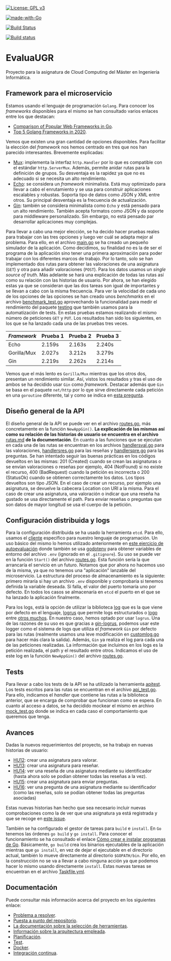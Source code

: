 [![License: GPL v3](https://img.shields.io/badge/License-GPLv3-blue.svg)](https://www.gnu.org/licenses/gpl-3.0)

[![made-with-Go](https://img.shields.io/badge/Made%20with-Go-1f425f.svg)](http://golang.org)

[![Build Status](https://travis-ci.com/PedroMFC/EvaluaUGR.svg?branch=main)](https://travis-ci.com/PedroMFC/EvaluaUGR)

[![Build status](https://ci.appveyor.com/api/projects/status/j0jnyv7lgm7mkjkn?svg=true)](https://ci.appveyor.com/project/PedroMFC/evaluaugr)

# EvaluaUGR
Proyecto para la asignatura de Cloud Computing del Máster en Ingeniería Informática.

## Framework para el microservicio

Estamos usando el lenguaje de programación `Golang`. Para conocer los *frameworks* disponibles para el mismo se han consultado varios enlaces entre los que destacan:
* [Comparison of Popular Web Frameworks in Go](https://dzone.com/articles/comparison-of-popular-web-frameworks-in-go).
* [Top 5 Golang Frameworks in 2020](https://www.geeksforgeeks.org/top-5-golang-frameworks-in-2020/).

Vemos que existen una gran cantidad de opciones disponibles. Para facilitar la elección del *framework* nos hemos centrado en tres que nos han parecido interesantes. Brevemente explicadas:

* [Mux](https://github.com/gorilla/mux): implementa la interfaz `http.Handler` por lo que es compatible con el estándar `http.ServerMux`. Además, permite anidar rutas para la definición de grupos. Su desventaja es la rapidez ya que no es adecuado si se necesita un alto rendimiento.
* [Echo](https://github.com/labstack/echo): se considera un *framework* minimalista. Está muy optimizado para llevar a cabo el enrutamiento y se usa para construir aplicaciones escalables y robustas. Soporta tipo de datos como JSON y XML entre otros. Su principal desventaja es la frecuencia de actualización.
* [Gin](https://github.com/gin-gonic/gin): también se considera minimalista como `Echo` y está pensado para un alto rendimiento. También acepta formatos como JSON y da soporte para middleware personalizado. Sin embargo, no está pensado par desarrollar aplicaciones muy complejas.

Para llevar a cabo una mejor elección, se ha decido hacer pruebas reales para trabajar con las tres opciones y luego ver cuál se adapta mejor al problema. Para ello, en el archivo [main.go](./cmd/prueba/main.go) se ha creado un pequeño simulador de la aplicación. Como decidimos, su finalidad no es la de ser el programa de la aplicación sino tener una primera aproximación para poder trabajar con los diferentes marcos de trabajo. Por lo tanto, solo se han implementado dos rutas para obtener las valoraciones de una asignatura (`GET`) y otra para añadir valoraciones (`POST`). Para los datos usamos un *single source of truth*. Más adelante se hará una explicación de todas las rutas así como su relación con las historias de usuario. Por ahora, se han elegido estas ya que se consideran que las dos tareas son igual de importantes y se llevan a cabo con la misma frecuencia. Para ver la velocidad de cada uno de los opciones de las opciones se han creado unos *benchmarks* en el archivo [benchmark_test.go](./tests/benchmark_test.go) aprovechando la funcionalidad para medir el rendimiento  del paquete [testing](https://golang.org/pkg/testing/) que también usamos para la automatización de tests. En estas pruebas estamos realizando el mismo número de peticiones `GET` y `PUT`. Los resultados han sido los siguientes, en los que se ha lanzado cada una de las pruebas tres veces.

| *Framework* | Prueba 1 | Prueba 2 | Prueba 3 |
| -- | -- | -- | --- |
| Echo | 2.159s | 2.163s | 2.240s |
| Gorilla/Mux | 2.027s | 3.212s | 3.279s |
| Gin |  2.219s | 2.262s | 2.214s |

Vemos que el más lento es `Gorilla/Mux` mientras que los otros dos, presentan un rendimiento similar. Así, vistos los resultados y tras el uso de ambos se ha decidido usar `Gin` como *framework*. Destacar además que `Gin` se basa en el paquete `net/http` por lo qye sirve directamente cada petición en una `goroutine` diferente, tal y como se indica en [esta pregunta](https://github.com/gin-gonic/gin/issues/1335).

## Diseño general de la API

El diseño general de la API se puede ver en el archivo [routes.go](cmd/server/routes.go), más concretamente en la función `NewAppGin()`. **La explicación de las mismas así como su relación de las historias de usuario se encuentra en el archivo** [rutas.md][rutas] **de la documentación**. En cuanto a las funciones que se ejecutan en cada una de las rutas se encuentran en los archivos [handlersval.go](internal/microval/handlersval/handlersval.go) para las valoraciones, [handlersres.go](internal/microres/handlersres/handlersres.go) para las reseñas y [handlerspre.go](internal/micropre/handlerspre/handlerspre.go) para las preguntas. Se han intentado seguir las buenas prácticas en los códigos devueltos en las mismas: 201 (Created) cuando se crean las asignaturas o se envían valoraciones o reseñas por ejemplo, 404 (NotFound) si no existe el recurso, 400 (BadRequest) cuando la petición es incorrecta o 200 (StatusOk) cuando se obtienen correctamente los datos. Los tipos devueltos son tipo JSON. En el caso de crear un recurso, por ejemplo una asignatura, se devuelve la cabecera Location con URI a la misma. Para el caso de crear una asignatura, una valoración o indicar que una reseña ha gustado se usa directamente el path. Para enviar reseñas o preguntas que son datos de mayor longitud se usa el cuerpo de la petición.

## Configuración distribuida y logs

Para la configuración distribuida se ha usado la herramienta `etcd`. Para ello, usamos el [cliente](https://github.com/etcd-io/etcd/tree/master/client/v3) específico para nuestro lenguaje de programación. Un uso básico del mismo lo hemos utilizado anteriormente en [este ejercicio de autoevaluación](https://github.com/PedroMFC/Autoevaluacion-CC/blob/main/semana%208-10/Ejercicio%201.md) donde también se usa [godotenv](https://github.com/joho/godotenv) para obtener variables de entorno del archivo `.env` (ignorado en el `.gitignore`). Su uso se puede ver en la función `Start()` del archivo [routes.go](cmd/server/routes.go). Esta función sería la que arrancaría el servicio en un futuro. Notamos que por ahora no hacemos uso de la misma, ya que no tenemos una "aplicación" lanzable del microservicio. La estructura del proceso de almacenamiento es la siguiente: primero miraría si hay un archivo `.env` disponible y comprobaría si tenemos definida la variable deseada. Si falla, el valor del puerto tomaría uno por defecto. En todos los casos se almacenaría en `etcd` el puerto en el que se ha lanzado la aplicación finalmente.

Para los logs, está la opción de utilizar la biblioteca [log](https://golang.org/pkg/log/) que es la que viene por defecto en el lenguaje, [logrus](https://github.com/sirupsen/logrus) que permite logs estructurados o [logo](https://github.com/mbndr/logo) entre [otros muchos](https://github.com/avelino/awesome-go#logging). En nuestro caso, hemos optado por usar `logrus`. Una de las razones de su uso es que gracias a [gin-logrus](https://github.com/toorop/gin-logrus), podemos usar este logger  como el sistema de logs que utiliza el *framework* `Gin` por defecto para las rutas (realmente usamos una leve modificación en [customlog.go](internal/customlog/customlog.go) para hacer más clara la salida). Además, `Gin` ya realiza el log para cada una de las peticiones realizadas. La información que incluimos en los logs es la petición realizada, el path y el resultado entre otros. Indicamos el uso de este log en la función `NewAppGin()` del archivo [routes.go](cmd/server/routes.go). 
 
## Tests

Para llevar a cabo los tests de la API se ha utilizado la herramienta [apitest](https://github.com/steinfletcher/apitest). Los tests escritos para las rutas se encuentran en el archivo [api_test.go](tests/api_test.go). Para ello, indicamos el *handler* que contiene las rutas a la biblioteca anterior, que se encarga de comprobar que funcionan como se espera. En cuanto al acceso a datos, se ha decidido mockear el mismo en archivo [mock_test.go](tests/mock_test.go) donde se indica en cada caso el comportamiento que queremos que tenga. 

## Avances
Dadas la nuevos requerimientos del proyecto, se ha trabajo en nuevas historias de usuario:
* [HU12][hu12]: crear una asignatura para valorar.
* [HU13][hu13]: crear una asignatura para reseñar.
* [HU14][hu14]: ver una reseña de una asignatura mediante su identificador (hasta ahora solo se podían obtener todas las reseñas a la vez).
* [HU15][hu15]: crear una asignatura para enviar preguntas.
* [HU16][hu16]: ver una pregunta de una asignatura mediante su identificador (como las reseñas, solo se podían obtener todas las preguntas asociadas)

Estas nuevas historias han hecho que sea necesario incluir nuevas comprobaciones como la de ver que una asignatura ya está registrada y que se recoge en [este issue][i76]. 

También se ha configurado el gestor de tareas para `build` e `install`. En `Go` tenemos las órdenes `go build` y `go install`. Para conocer el funcionamiento se ha consultado el enlace [Cómo crear e instalar programas de Go](https://www.digitalocean.com/community/tutorials/how-to-build-and-install-go-programs-es). Básicamente, `go build` crea los binarios ejecutables de la aplicación mientras que `go install`, en vez de dejar el ejecutable en el directorio actual, también lo mueve directamente al directorio `$GOPATH/bin`. Por ello, en la construcción no se va a llevar a cabo ninguna acción ya que podemos hacer lo mismo usando directamente `install`. Estas nuevas tareas se encuentran en el archivo [Taskfile.yml](Taskfile.yml).

## Documentación
Puede consultar más información acerca del proyecto en los siguientes enlace:

* [Problema a resolver][problema].
* [Puesta a punto del repositorio][configGitHub].
* [La documentación sobre la selección de herramientas][herramientas].
* [Información sobre la arquitectura empleada][arquitectura].
* [Planificación][planificacion].
* [Test][tests].
* [Docker][dockerR].
* [Integración continua][CI].

[configGitHub]: https://pedromfc.github.io/EvaluaUGR/docs/configuracion_github
[herramientas]: https://pedromfc.github.io/EvaluaUGR/docs/seleccion_herramientas
[problema]: https://pedromfc.github.io/EvaluaUGR/docs/problema
[arquitectura]: https://pedromfc.github.io/EvaluaUGR/docs/arquitectura
[issues]: https://github.com/PedroMFC/EvaluaUGR/issues
[planificacion]: https://pedromfc.github.io/EvaluaUGR/docs/planificación
[docker]: https://pedromfc.github.io/EvaluaUGR/docs/docker
[tests]: https://pedromfc.github.io/EvaluaUGR/docs/tests
[dockerR]: https://pedromfc.github.io/EvaluaUGR/docs/docker_README
[CI]: https://pedromfc.github.io/EvaluaUGR/docs/CI
[rutas]: https://pedromfc.github.io/EvaluaUGR/docs/rutas

[mAuxiliar]: https://github.com/PedroMFC/EvaluaUGR/milestone/2
[mPreguntas]: https://github.com/PedroMFC/EvaluaUGR/milestone/5
[mErrores]: https://github.com/PedroMFC/EvaluaUGR/milestone/3
[mEstructura]: https://github.com/PedroMFC/EvaluaUGR/milestone/7
[mResenias]: https://github.com/PedroMFC/EvaluaUGR/milestone/6
[mDocumentacion]: https://github.com/PedroMFC/EvaluaUGR/milestone/1
[mValoraciones]: https://github.com/PedroMFC/EvaluaUGR/milestone/4
[mTests]: https://github.com/PedroMFC/EvaluaUGR/milestone/8

[hu1]: https://github.com/PedroMFC/EvaluaUGR/issues/12
[hu2]: https://github.com/PedroMFC/EvaluaUGR/issues/13
[hu3]: https://github.com/PedroMFC/EvaluaUGR/issues/14
[hu4]: https://github.com/PedroMFC/EvaluaUGR/issues/15
[hu5]: https://github.com/PedroMFC/EvaluaUGR/issues/16
[hu6]: https://github.com/PedroMFC/EvaluaUGR/issues/17
[hu7]: https://github.com/PedroMFC/EvaluaUGR/issues/18
[hu8]: https://github.com/PedroMFC/EvaluaUGR/issues/19
[hu9]: https://github.com/PedroMFC/EvaluaUGR/issues/20
[hu10]: https://github.com/PedroMFC/EvaluaUGR/issues/62
[hu11]: https://github.com/PedroMFC/EvaluaUGR/issues/63
[hu12]: https://github.com/PedroMFC/EvaluaUGR/issues/75
[hu13]: https://github.com/PedroMFC/EvaluaUGR/issues/79
[hu14]: https://github.com/PedroMFC/EvaluaUGR/issues/80
[hu15]: https://github.com/PedroMFC/EvaluaUGR/issues/81
[hu16]: https://github.com/PedroMFC/EvaluaUGR/issues/82

[i1]: https://github.com/PedroMFC/EvaluaUGR/issues/1
[i2]: https://github.com/PedroMFC/EvaluaUGR/issues/2
[i3]: https://github.com/PedroMFC/EvaluaUGR/issues/3
[i4]: https://github.com/PedroMFC/EvaluaUGR/issues/4
[i5]: https://github.com/PedroMFC/EvaluaUGR/issues/5
[i6]: https://github.com/PedroMFC/EvaluaUGR/issues/6
[i7]: https://github.com/PedroMFC/EvaluaUGR/issues/7
[i8]: https://github.com/PedroMFC/EvaluaUGR/issues/8
[i9]: https://github.com/PedroMFC/EvaluaUGR/issues/9
[i10]: https://github.com/PedroMFC/EvaluaUGR/issues/10
[i11]: https://github.com/PedroMFC/EvaluaUGR/issues/11
[i12]: https://github.com/PedroMFC/EvaluaUGR/issues/12
[i13]: https://github.com/PedroMFC/EvaluaUGR/issues/13
[i14]: https://github.com/PedroMFC/EvaluaUGR/issues/14
[i15]: https://github.com/PedroMFC/EvaluaUGR/issues/15
[i16]: https://github.com/PedroMFC/EvaluaUGR/issues/16
[i17]: https://github.com/PedroMFC/EvaluaUGR/issues/17
[i18]: https://github.com/PedroMFC/EvaluaUGR/issues/18
[i19]: https://github.com/PedroMFC/EvaluaUGR/issues/19
[i20]: https://github.com/PedroMFC/EvaluaUGR/issues/20
[i21]: https://github.com/PedroMFC/EvaluaUGR/issues/21
[i22]: https://github.com/PedroMFC/EvaluaUGR/issues/22
[i23]: https://github.com/PedroMFC/EvaluaUGR/issues/23
[i24]: https://github.com/PedroMFC/EvaluaUGR/issues/24
[i25]: https://github.com/PedroMFC/EvaluaUGR/issues/25
[i26]: https://github.com/PedroMFC/EvaluaUGR/issues/26
[i27]: https://github.com/PedroMFC/EvaluaUGR/issues/27
[i28]: https://github.com/PedroMFC/EvaluaUGR/issues/28
[i29]: https://github.com/PedroMFC/EvaluaUGR/issues/29
[i30]: https://github.com/PedroMFC/EvaluaUGR/issues/30
[i31]: https://github.com/PedroMFC/EvaluaUGR/issues/31
[i32]: https://github.com/PedroMFC/EvaluaUGR/issues/32
[i33]: https://github.com/PedroMFC/EvaluaUGR/issues/33
[i34]: https://github.com/PedroMFC/EvaluaUGR/issues/34
[i35]: https://github.com/PedroMFC/EvaluaUGR/issues/35
[i36]: https://github.com/PedroMFC/EvaluaUGR/issues/36
[i37]: https://github.com/PedroMFC/EvaluaUGR/issues/37
[i38]: https://github.com/PedroMFC/EvaluaUGR/issues/38
[i39]: https://github.com/PedroMFC/EvaluaUGR/issues/39
[i40]: https://github.com/PedroMFC/EvaluaUGR/issues/40
[i41]: https://github.com/PedroMFC/EvaluaUGR/issues/41
[i42]: https://github.com/PedroMFC/EvaluaUGR/issues/42
[i43]: https://github.com/PedroMFC/EvaluaUGR/issues/43
[i44]: https://github.com/PedroMFC/EvaluaUGR/issues/44
[i45]: https://github.com/PedroMFC/EvaluaUGR/issues/45
[i46]: https://github.com/PedroMFC/EvaluaUGR/issues/46
[i47]: https://github.com/PedroMFC/EvaluaUGR/issues/47
[i48]: https://github.com/PedroMFC/EvaluaUGR/issues/48
[i49]: https://github.com/PedroMFC/EvaluaUGR/issues/49
[i50]: https://github.com/PedroMFC/EvaluaUGR/issues/50
[i51]: https://github.com/PedroMFC/EvaluaUGR/issues/51
[i52]: https://github.com/PedroMFC/EvaluaUGR/issues/52
[i53]: https://github.com/PedroMFC/EvaluaUGR/issues/53
[i54]: https://github.com/PedroMFC/EvaluaUGR/issues/54
[i55]: https://github.com/PedroMFC/EvaluaUGR/issues/55
[i56]: https://github.com/PedroMFC/EvaluaUGR/issues/56
[i57]: https://github.com/PedroMFC/EvaluaUGR/issues/57
[i58]: https://github.com/PedroMFC/EvaluaUGR/issues/58
[i59]: https://github.com/PedroMFC/EvaluaUGR/issues/59
[i60]: https://github.com/PedroMFC/EvaluaUGR/issues/60

[i70]: https://github.com/PedroMFC/EvaluaUGR/issues/70
[i71]: https://github.com/PedroMFC/EvaluaUGR/issues/71
[i72]: https://github.com/PedroMFC/EvaluaUGR/issues/72

[i76]: https://github.com/PedroMFC/EvaluaUGR/issues/76
